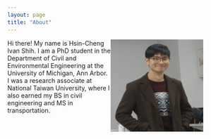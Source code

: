 ```yaml
---
layout: page
title: "About"
---
```


<div style="margin-right: 60px;">
    <img align="right" width="210" height="210" src="/images/IvanShih_headshot.png" style="vertical-align:middle">
</div>

Hi there! My name is Hsin-Cheng Ivan Shih. I am a PhD student in the Department of Civil and Environmental Engineering at the University of Michigan, Ann Arbor. I was a research associate at National Taiwan University, where I also earned my BS in civil engineering and MS in transportation.
